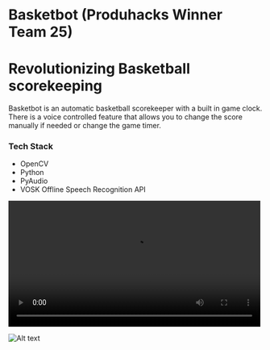 # Basketbot (Produhacks Winner Team 25)

# Revolutionizing Basketball scorekeeping

Basketbot is an automatic basketball scorekeeper with a built in game clock. There is a voice controlled feature that allows you to change the score manually if needed or change the game timer.


### Tech Stack

- OpenCV
- Python
- PyAudio
- VOSK Offline Speech Recognition API

<video controls width="500">
    <source src="/path/to/video.mp4" type="video/mp4">
    Your browser does not support the video tag.
</video>

![Alt text](https://github.com/04christopher/team25/blob/main/demoshot.jpg)
